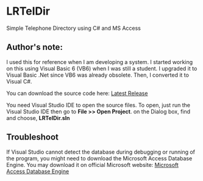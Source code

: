 # LRTelDir
Simple Telephone Directory using C# and MS Access

## Author's note:

I used this for reference when I am developing a system. I started working on this using Visual Basic 6 (VB6) when I was still a student. I upgraded it to Visual Basic .Net since VB6 was already obsolete. Then, I converted it to Visual C#. 

You can download the source code here:
[Latest Release](https://github.com/lamerock/LRTelDir/releases/latest)

You need Visual Studio IDE to open the source files.
To open, just run the Visual Studio IDE then go to
**File >> Open Project**.
on the Dialog box, find and choose,
**LRTelDir.sln**

## Troubleshoot

If Visual Studio cannot detect the database during debugging or running of the program, you might need to download the Microsoft Access Database Engine. You may download it on official Microsoft website: [Microsoft Access Database Engine](https://www.microsoft.com/en-us/download/details.aspx?id=13255)
